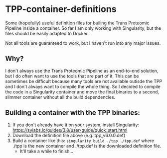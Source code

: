# TPP-container-definitions

Some (hopefully) useful definition files for builing the Trans Proteomic Pipeline inside a container. So far I am only working with Singularity, but the files should be easily adapted to Docker.

Not all tools are guaranteed to work, but I haven't run into any major issues.

## Why?

I don't always use the Trans Proteomic Pipeline as an end-to-end solution, but I do often want to use the tools that are part of it. This can be sometimes be difficult because many tools are not available outisde the TPP and I don't always want to compile the whole thing. So I decided to compile the code in a Singularity container and move the final binaries to a second, slimmer container without all the build dependencies.

## Building a container with the TPP binaries:

1. If you don't already have it on your system, install Singularity: https://sylabs.io/guides/3.8/user-guide/quick_start.html
2. Download the definition file above (e.g. tpp_v6.0.0.def)
3. Build a container like this: `singularity build ./tpp ./tpp.def` where ./tpp is the new container and ./tpp.def is the downloaded definition file.
     - It'll take a while to finish...
